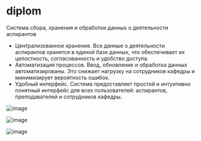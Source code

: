 # diplom
Система сбора, хранения и обработки данных о деятельности аспирантов
-	Централизованное хранение. Все данные о деятельности аспирантов хранятся в единой базе данных, что обеспечивает их целостность, согласованность и удобство доступа.
-	Автоматизация процессов. Ввод, обновление и обработка данных автоматизированы. Это снижает нагрузку на сотрудников кафедры и минимизирует вероятность ошибок.
-	Удобный интерфейс. Система предоставляет простой и интуитивно понятный интерфейс для всех пользователей: аспирантов, преподавателей и сотрудников кафедры.

![image](https://github.com/user-attachments/assets/d7db066c-e992-4323-b57a-bd0419971c0f)



![image](https://github.com/user-attachments/assets/53c7c2c6-9e66-4bdd-9130-57d9dd30731a)



![image](https://github.com/user-attachments/assets/d2edc96e-ae7b-4ce2-b96b-c3942fb31882)
